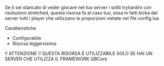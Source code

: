 Se ti sei stancato di veder giocare nel tuo server i soliti tryhardini con risoluzioni stretched, questa risorsa fa al caso tuo, essa in fatti kicka dal server tutti i player che utilizzano le proporzioni vietate nel file config.lua


Caratteristiche
+ Configurabile
+ Risorsa leggerissima

!! ATTENZIONE !!
QUESTA RISORSA È UTILIZZABILE SOLO SE HAI UN SERVER CHE UTILIZZA IL FRAMEWORK QBCore